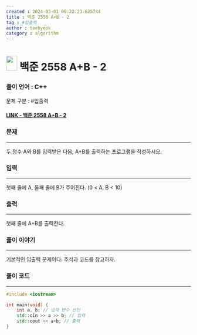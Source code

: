 ```yaml
---
created : 2024-03-01 09:22:23.625744
title : 백준 2558 A+B - 2
tag : #입출력
author : taehyeok
category : algorithm
---
```

# <img src="https://d2gd6pc034wcta.cloudfront.net/tier/1.svg" width="30" height="40"> 백준 2558 A+B - 2


### 풀이 언어 : C++

문제 구분 : #입출력
#### [LINK - 백준 2558 A+B - 2](https://www.acmicpc.net/problem/2558)

### 문제
<hr>

두 정수 A와 B를 입력받은 다음, A+B를 출력하는 프로그램을 작성하시오.

### 입력
<hr>

첫째 줄에 A, 둘째 줄에 B가 주어진다. (0 < A, B < 10)
### 출력
<hr>

첫째 줄에 A+B를 출력한다.
### 풀이 이야기
<hr>
기본적인 입출력 문제이다. 주석과 코드를 참고하자.

### 풀이 코드
<hr>

``` c++
#include <iostream>

int main(void) {
    int a, b; // 입력 변수 선언
    std::cin >> a >> b; // 입력
    std::cout << a+b; // 출력
}
```
